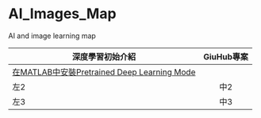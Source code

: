 # AI_Images_Map
AI and image learning map  

| 深度學習初始介紹 | GiuHub專案 |
|------|:---:|
|   [在MATLAB中安裝Pretrained Deep Learning Mode](https://youtu.be/ZPCNmTxV5K8 "link") | |
| 左2   |  中2  |
| 左3   |  中3  |
